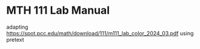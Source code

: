 # MTH 111 Lab Manual

adapting <https://spot.pcc.edu/math/download/111/m111_lab_color_2024_03.pdf> using pretext
